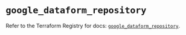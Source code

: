 # `google_dataform_repository`

Refer to the Terraform Registry for docs: [`google_dataform_repository`](https://registry.terraform.io/providers/hashicorp/google-beta/6.32.0/docs/resources/google_dataform_repository).
